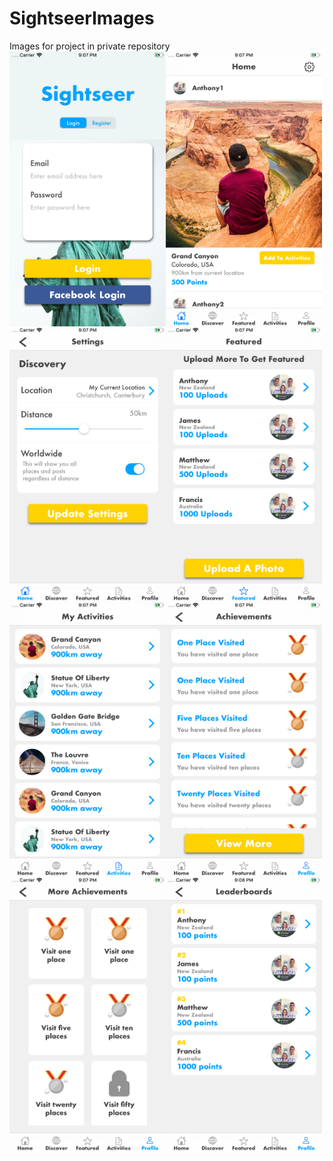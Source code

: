 # SightseerImages
Images for project in private repository 
<img align="left" src="images/s1.png" width="250" height="440">
<img align="left" src="images/s2.png" width="250" height="440">
<img align="left" src="images/s3.png" width="250" height="440">
<img align="left" src="images/s4.png" width="250" height="440">
<img align="left" src="images/s5.png" width="250" height="440">
<img align="left" src="images/s6.png" width="250" height="440">
<img align="left" src="images/s7.png" width="250" height="440">
<img align="left" src="images/s8.png" width="250" height="440">
